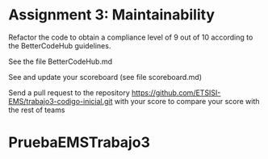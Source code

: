 # Assignment 3: Maintainability 

Refactor the code to obtain a compliance level of 9 out of 10 according to the BetterCodeHub guidelines.

See the file BetterCodeHub.md

See and update your scoreboard (see file scoreboard.md)

Send a pull request to the repository https://github.com/ETSISI-EMS/trabajo3-codigo-inicial.git with your score to compare your score with the rest of teams
# PruebaEMSTrabajo3
